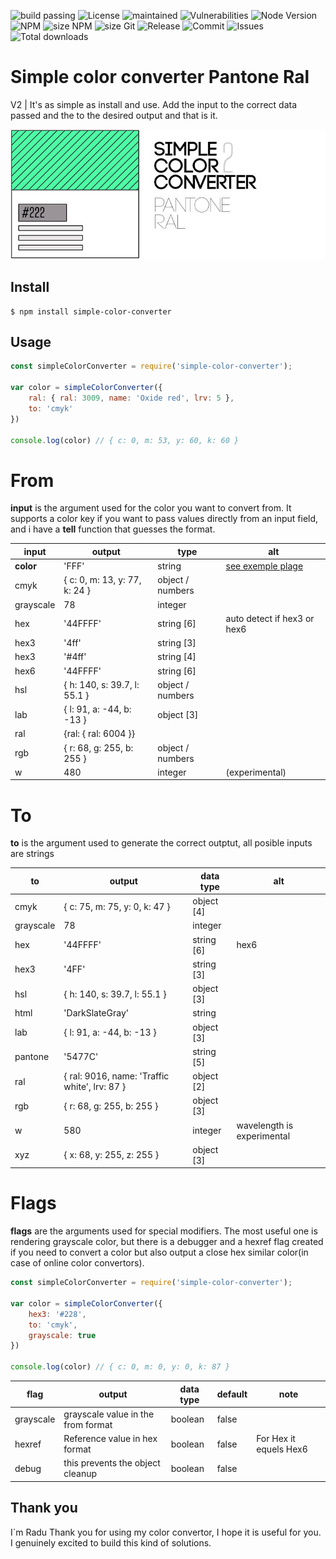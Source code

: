 ![build passing](https://travis-ci.org/draganradu/simple-color-convertor-pantone-ral.svg?branch=master) ![License](https://img.shields.io/npm/l/simple-color-converter) ![maintained](https://img.shields.io/maintenance/yes/2019) ![Vulnerabilities](https://img.shields.io/snyk/vulnerabilities/npm/simple-color-converter) 
![Node Version](https://img.shields.io/node/v/simple-color-converter) ![NPM](https://img.shields.io/npm/v/simple-color-converter) 
![size NPM](https://img.shields.io/bundlephobia/min/simple-color-converter)  ![size Git](https://img.shields.io/github/languages/code-size/draganradu/simple-color-convertor-pantone-ral) 
![Release](https://img.shields.io/github/release-date/draganradu/simple-color-convertor-pantone-ral)  ![Commit](https://img.shields.io/github/last-commit/draganradu/simple-color-convertor-pantone-ral) 
![Issues](https://img.shields.io/github/issues/draganradu/simple-color-convertor-pantone-ral) 
![Total downloads](https://img.shields.io/npm/dt/simple-color-converter) 


# Simple color converter Pantone Ral
V2 | It's as simple as install and use. Add the input to the correct data passed and the to the desired output and that is it.

![simple color convertor logo](https://raw.githubusercontent.com/draganradu/simple-color-convertor-pantone-ral/master/assets/simple-color-convertor-pantone-ral.jpg)

## Install
```
$ npm install simple-color-converter
```
## Usage

```javascript
const simpleColorConverter = require('simple-color-converter');

var color = simpleColorConverter({
    ral: { ral: 3009, name: 'Oxide red', lrv: 5 }, 
    to: 'cmyk'
})

console.log(color) // { c: 0, m: 53, y: 60, k: 60 } 
```

# From
**input** is the argument used for the color you want to convert from. It supports a color key if you want to pass values directly from an input field, and i have a **tell** function that guesses the format.

| input     | output                                    | type              | alt   |
| ---       | ---                                       | ---               | ---   |
| **color** | 'FFF'                                     | string            | [see exemple plage](exemple_color.md)   |
| cmyk      | { c: 0, m: 13, y: 77, k: 24 }             | object / numbers  |       |
| grayscale | 78                                        | integer           |       |
| hex       | '44FFFF'                                  | string [6]        | auto detect if hex3 or hex6  |
| hex3      | '4ff'                                     | string [3]        |       |
| hex3      | '#4ff'                                    | string [4]        |       |
| hex6      | '44FFFF'                                  | string [6]        |       |
| hsl       | { h: 140, s: 39.7, l: 55.1 }              | object / numbers  |       |
| lab       | { l: 91, a: -44, b: -13 }                 | object [3]        |       | 
| ral       | {ral: { ral: 6004 }}
| rgb       | { r: 68, g: 255, b: 255 }                 | object / numbers  |       |
| w         | 480                                       | integer           | (experimental)|


# To 
**to** is the argument used to generate the correct outptut, all posible inputs are strings 

| to        | output                                    | data type     | alt   |
| ---       | ---                                       | ---           | ---   |
| cmyk      | { c: 75, m: 75, y: 0, k: 47 }             | object [4]    |       |
| grayscale | 78                                        | integer       |       |
| hex       | '44FFFF'                                  | string [6]    | hex6  |
| hex3      | '4FF'                                     | string [3]    |       |
| hsl       | { h: 140, s: 39.7, l: 55.1 }              | object [3]    |       |
| html      | 'DarkSlateGray'                           | string        |       | 
| lab       | { l: 91, a: -44, b: -13 }                 | object [3]    |       | 
| pantone   | '5477C'                                   | string [5]    |       |
| ral       | { ral: 9016, name: 'Traffic white', lrv: 87 }   | object [2]    |       |
| rgb       | { r: 68, g: 255, b: 255 }                 | object [3]    |       |
| w         | 580                                       | integer       | wavelength is experimental |
| xyz       | { x: 68, y: 255, z: 255 }                 | object [3]    |       |

# Flags
**flags** are the arguments used for special modifiers. The most useful one is rendering grayscale color, but there is a debugger and a hexref flag created if you need to convert a color but also output a close hex similar color(in case of online color convertors).

```javascript
const simpleColorConverter = require('simple-color-converter');

var color = simpleColorConverter({
    hex3: '#228', 
    to: 'cmyk', 
    grayscale: true 
})

console.log(color) // { c: 0, m: 0, y: 0, k: 87 }
```

| flag      | output                                | data type     | default   | note  |
| ---       | ---                                   | ---           | ---       | ---   |
| grayscale | grayscale value in the from format    | boolean       | false          |       |
| hexref    | Reference value in hex format         | boolean       | false          | For Hex it equels Hex6 |
| debug     | this prevents the object cleanup      | boolean       | false          |       |


## Thank you

I`m Radu Thank you for using my color convertor, I hope it is useful for you. I genuinely excited to build this kind of solutions.
